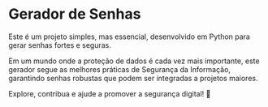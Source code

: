 # Gerador de Senhas
Este é um projeto simples, mas essencial, desenvolvido em Python para gerar senhas fortes e seguras.

Em um mundo onde a proteção de dados é cada vez mais importante, este gerador segue as melhores práticas de Segurança da Informação, garantindo senhas robustas que podem ser integradas a projetos maiores.

Explore, contribua e ajude a promover a segurança digital! 🚀
